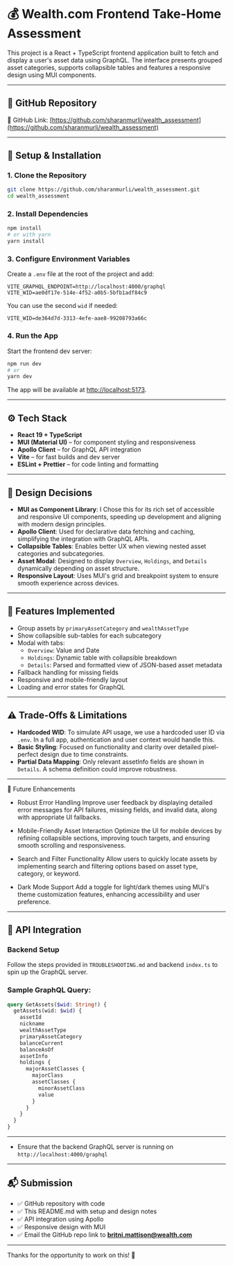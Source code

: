 # 💰 Wealth.com Frontend Take-Home Assessment

This project is a React + TypeScript frontend application built to fetch and display a user's asset data using GraphQL. The interface presents grouped asset categories, supports collapsible tables and features a responsive design using MUI components.

---

## 📎 GitHub Repository

🔗 GitHub Link: [https://github.com/sharanmurli/wealth_assessment](https://github.com/sharanmurli/wealth_assessment)  


---

## 🚀 Setup & Installation

### 1. Clone the Repository

```bash
git clone https://github.com/sharanmurli/wealth_assessment.git
cd wealth_assessment
```

### 2. Install Dependencies

```bash
npm install
# or with yarn
yarn install

```


### 3. Configure Environment Variables

Create a `.env` file at the root of the project and add:

```
VITE_GRAPHQL_ENDPOINT=http://localhost:4000/graphql
VITE_WID=ae0df17e-514e-4f52-a0b5-5bfb1adf84c9
```

You can use the second `wid` if needed:
```
VITE_WID=de364d7d-3313-4efe-aae8-99208793a66c
```

### 4. Run the App

Start the frontend dev server:

```bash
npm run dev
# or
yarn dev
```

The app will be available at [http://localhost:5173](http://localhost:5173).

---

## ⚙️ Tech Stack

- **React 19 + TypeScript**
- **MUI (Material UI)** – for component styling and responsiveness
- **Apollo Client** – for GraphQL API integration
- **Vite** – for fast builds and dev server
- **ESLint + Prettier** – for code linting and formatting

---

## 🧠 Design Decisions

- **MUI as Component Library**: I Chose this for its rich set of accessible and responsive UI components, speeding up development and aligning with modern design principles.
- **Apollo Client**: Used for declarative data fetching and caching, simplifying the integration with GraphQL APIs.
- **Collapsible Tables**: Enables better UX when viewing nested asset categories and subcategories.
- **Asset Modal**: Designed to display `Overview`, `Holdings`, and `Details` dynamically depending on asset structure.
- **Responsive Layout**: Uses MUI's grid and breakpoint system to ensure smooth experience across devices.

---

## 🧪 Features Implemented

- Group assets by `primaryAssetCategory` and `wealthAssetType`
- Show collapsible sub-tables for each subcategory
- Modal with tabs:
  - `Overview`: Value and Date
  - `Holdings`: Dynamic table with collapsible breakdown
  - `Details`: Parsed and formatted view of JSON-based asset metadata
- Fallback handling for missing fields
- Responsive and mobile-friendly layout
- Loading and error states for GraphQL

---

## ⚠️ Trade-Offs & Limitations

- **Hardcoded WID**: To simulate API usage, we use a hardcoded user ID via `.env`. In a full app, authentication and user context would handle this.
- **Basic Styling**: Focused on functionality and clarity over detailed pixel-perfect design due to time constraints.
- **Partial Data Mapping**: Only relevant assetInfo fields are shown in `Details`. A schema definition could improve robustness.

---

🔧 Future Enhancements
- Robust Error Handling
Improve user feedback by displaying detailed error messages for API failures, missing fields, and invalid data, along with appropriate UI fallbacks.

- Mobile-Friendly Asset Interaction
Optimize the UI for mobile devices by refining collapsible sections, improving touch targets, and ensuring smooth scrolling and responsiveness.

- Search and Filter Functionality
Allow users to quickly locate assets by implementing search and filtering options based on asset type, category, or keyword.

- Dark Mode Support
Add a toggle for light/dark themes using MUI's theme customization features, enhancing accessibility and user preference.

---

## 🔌 API Integration

### Backend Setup

Follow the steps provided in `TROUBLESHOOTING.md` and backend `index.ts` to spin up the GraphQL server.

### Sample GraphQL Query:

```graphql
query GetAssets($wid: String!) {
  getAssets(wid: $wid) {
    assetId
    nickname
    wealthAssetType
    primaryAssetCategory
    balanceCurrent
    balanceAsOf
    assetInfo
    holdings {
      majorAssetClasses {
        majorClass
        assetClasses {
          minorAssetClass
          value
        }
      }
    }
  }
}
```

---



- Ensure that the backend GraphQL server is running on `http://localhost:4000/graphql`


---

## 📬 Submission

- ✅ GitHub repository with code
- ✅ This README.md with setup and design notes
- ✅ API integration using Apollo
- ✅ Responsive design with MUI
- ✅ Email the GitHub repo link to **britni.mattison@wealth.com**

---

Thanks for the opportunity to work on this! 🙏